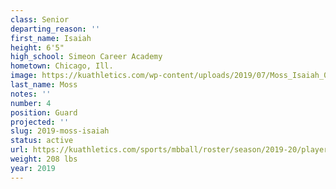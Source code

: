 ```yaml
---
class: Senior
departing_reason: ''
first_name: Isaiah
height: 6'5"
high_school: Simeon Career Academy
hometown: Chicago, Ill.
image: https://kuathletics.com/wp-content/uploads/2019/07/Moss_Isaiah_08232019-600x500.jpg
last_name: Moss
notes: ''
number: 4
position: Guard
projected: ''
slug: 2019-moss-isaiah
status: active
url: https://kuathletics.com/sports/mbball/roster/season/2019-20/player/isaiah-moss/
weight: 208 lbs
year: 2019
---
```

